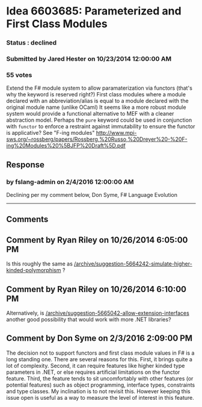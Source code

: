 # Idea 6603685: Parameterized and First Class Modules #

### Status : declined

### Submitted by Jared Hester on 10/23/2014 12:00:00 AM

### 55 votes

Extend the F# module system to allow paramaterization via functors (that's why the keyword is reserved right?)
First class modules where a module declared with an abbreviation/alias is equal to a module declared with the original module name (unlike OCaml)
It seems like a more robust module system would provide a functional alternative to MEF with a cleaner abstraction model.
Perhaps the `pure` keyword could be used in conjunction with `functor` to enforce a restraint against immutability to ensure the functor is applicative?
See "F-ing modules"
http://www.mpi-sws.org/~rossberg/papers/Rossberg,%20Russo,%20Dreyer%20-%20F-ing%20Modules%20%5BJFP%20Draft%5D.pdf



## Response 
### by fslang-admin on 2/4/2016 12:00:00 AM

Declining per my comment below,
Don Syme, F# Language Evolution

------------------------
## Comments


## Comment by Ryan Riley on 10/26/2014 6:05:00 PM
Is this roughly the same as [/archive/suggestion-5664242-simulate-higher-kinded-polymorphism](/archive/suggestion-5664242-simulate-higher-kinded-polymorphism.md) ?


## Comment by Ryan Riley on 10/26/2014 6:10:00 PM
Alternatively, is [/archive/suggestion-5665042-allow-extension-interfaces](/archive/suggestion-5665042-allow-extension-interfaces.md) another good possibility that would work with more .NET libraries?


## Comment by Don Syme on 2/3/2016 2:09:00 PM
The decision not to support functors and first class module values in F# is a long standing one.
There are several reasons for this. First, it brings quite a lot of complexity. Second, it can require features like higher kinded type parameters in .NET, or else requires artificial limitations on the functor feature. Third, the feature tends to sit uncomfortably with other features (or potential features) such as object programming, interface types, constraints and type classes.
My inclination is to not revisit this. However keeping this issue open is useful as a way to measure the level of interest in this feature.

